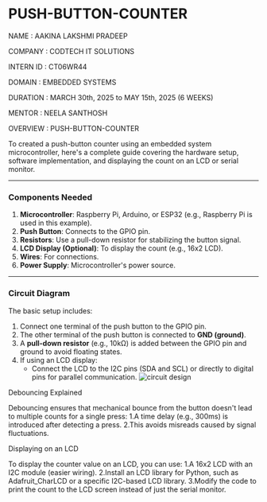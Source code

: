 # PUSH-BUTTON-COUNTER
NAME : AAKINA LAKSHMI PRADEEP

COMPANY : CODTECH IT SOLUTIONS

INTERN ID : CT06WR44

DOMAIN : EMBEDDED SYSTEMS

DURATION : MARCH 30th, 2025 to MAY 15th, 2025 (6 WEEKS)

MENTOR : NEELA SANTHOSH

OVERVIEW : PUSH-BUTTON-COUNTER

To created a push-button counter using an embedded system microcontroller, here's a complete guide covering the hardware setup, software implementation, and displaying the count on an LCD or serial monitor.

---

### **Components Needed**
1. **Microcontroller**: Raspberry Pi, Arduino, or ESP32 (e.g., Raspberry Pi is used in this example).
2. **Push Button**: Connects to the GPIO pin.
3. **Resistors**: Use a pull-down resistor for stabilizing the button signal.
4. **LCD Display (Optional)**: To display the count (e.g., 16x2 LCD).
5. **Wires**: For connections.
6. **Power Supply**: Microcontroller's power source.

---

### **Circuit Diagram**
The basic setup includes:
1. Connect one terminal of the push button to the GPIO pin.
2. The other terminal of the push button is connected to **GND (ground)**.
3. A **pull-down resistor** (e.g., 10kΩ) is added between the GPIO pin and ground to avoid floating states.
4. If using an LCD display:
   - Connect the LCD to the I2C pins (SDA and SCL) or directly to digital pins for parallel communication.
  ![circuit design](https://github.com/user-attachments/assets/2e5fbf9a-d2aa-4997-92e4-00ea05148084)

Debouncing Explained

Debouncing ensures that mechanical bounce from the button doesn't lead to multiple counts for a single press:
  1.A time delay (e.g., 300ms) is introduced after        detecting a press.
  2.This avoids misreads caused by signal fluctuations.

Displaying on an LCD

To display the counter value on an LCD, you can use:
  1.A 16x2 LCD with an I2C module (easier wiring).
  2.Install an LCD library for Python, such as Adafruit_CharLCD or a specific I2C-based LCD library.
  3.Modify the code to print the count to the LCD screen    instead of just the serial monitor.
